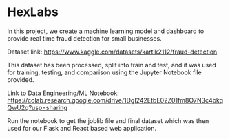 # HexLabs

In this project, we create a machine learning model and dashboard to provide real time fraud detection for small businesses.

Dataset link: https://www.kaggle.com/datasets/kartik2112/fraud-detection

This dataset has been processed, split into train and test, and it was used for training, testing, and comparison using the Jupyter Notebook file provided.

Link to Data Engineering/ML Notebook: https://colab.research.google.com/drive/1DgI242EtbE02Z01fm8O7N3c4bkqQwU2q?usp=sharing

Run the notebook to get the joblib file and final dataset which was then used for our Flask and React based web application.
